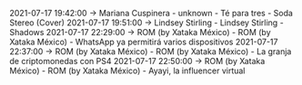 2021-07-17 19:42:00 -> Mariana Cuspinera - unknown - Té para tres - Soda Stereo (Cover)
2021-07-17 19:51:00 -> Lindsey Stirling - Lindsey Stirling - Shadows
2021-07-17 22:29:00 -> ROM (by Xataka México) - ROM (by Xataka México) - WhatsApp ya permitirá varios dispositivos
2021-07-17 22:37:00 -> ROM (by Xataka México) - ROM (by Xataka México) - La granja de criptomonedas con PS4
2021-07-17 22:50:00 -> ROM (by Xataka México) - ROM (by Xataka México) - Ayayi, la influencer virtual
